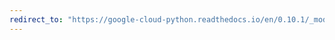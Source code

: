 ```yaml
---
redirect_to: "https://google-cloud-python.readthedocs.io/en/0.10.1/_modules/gcloud/dns/resource_record_set.html"
---
```

